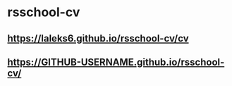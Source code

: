 # rsschool-cv
## https://laleks6.github.io/rsschool-cv/cv
## https://GITHUB-USERNAME.github.io/rsschool-cv/
